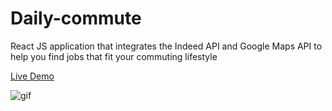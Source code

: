 # Daily-commute
React JS application that integrates the Indeed API and Google Maps API to help you find jobs that fit your commuting lifestyle

[Live Demo](https://daily-commute-123.herokuapp.com/)

![gif](https://media.giphy.com/media/AE77Ejhl8jcZ7TC6hC/giphy.gif)

